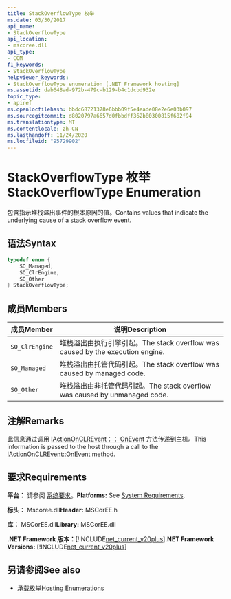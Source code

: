 ```yaml
---
title: StackOverflowType 枚举
ms.date: 03/30/2017
api_name:
- StackOverflowType
api_location:
- mscoree.dll
api_type:
- COM
f1_keywords:
- StackOverflowType
helpviewer_keywords:
- StackOverflowType enumeration [.NET Framework hosting]
ms.assetid: dab648ad-972b-479c-b129-b4c1dcbd932e
topic_type:
- apiref
ms.openlocfilehash: bbdc68721378e6bbb09f5e4eade08e2e6e03b097
ms.sourcegitcommit: d8020797a6657d0fbbdff362b80300815f682f94
ms.translationtype: MT
ms.contentlocale: zh-CN
ms.lasthandoff: 11/24/2020
ms.locfileid: "95729902"
---
```

# <a name="stackoverflowtype-enumeration"></a><span data-ttu-id="babc8-102">StackOverflowType 枚举</span><span class="sxs-lookup"><span data-stu-id="babc8-102">StackOverflowType Enumeration</span></span>

<span data-ttu-id="babc8-103">包含指示堆栈溢出事件的根本原因的值。</span><span class="sxs-lookup"><span data-stu-id="babc8-103">Contains values that indicate the underlying cause of a stack overflow event.</span></span>  
  
## <a name="syntax"></a><span data-ttu-id="babc8-104">语法</span><span class="sxs-lookup"><span data-stu-id="babc8-104">Syntax</span></span>  
  
```cpp  
typedef enum {  
    SO_Managed,  
    SO_ClrEngine,  
    SO_Other  
} StackOverflowType;  
```  
  
## <a name="members"></a><span data-ttu-id="babc8-105">成员</span><span class="sxs-lookup"><span data-stu-id="babc8-105">Members</span></span>  
  
|<span data-ttu-id="babc8-106">成员</span><span class="sxs-lookup"><span data-stu-id="babc8-106">Member</span></span>|<span data-ttu-id="babc8-107">说明</span><span class="sxs-lookup"><span data-stu-id="babc8-107">Description</span></span>|  
|------------|-----------------|  
|`SO_ClrEngine`|<span data-ttu-id="babc8-108">堆栈溢出由执行引擎引起。</span><span class="sxs-lookup"><span data-stu-id="babc8-108">The stack overflow was caused by the execution engine.</span></span>|  
|`SO_Managed`|<span data-ttu-id="babc8-109">堆栈溢出由托管代码引起。</span><span class="sxs-lookup"><span data-stu-id="babc8-109">The stack overflow was caused by managed code.</span></span>|  
|`SO_Other`|<span data-ttu-id="babc8-110">堆栈溢出由非托管代码引起。</span><span class="sxs-lookup"><span data-stu-id="babc8-110">The stack overflow was caused by unmanaged code.</span></span>|  
  
## <a name="remarks"></a><span data-ttu-id="babc8-111">注解</span><span class="sxs-lookup"><span data-stu-id="babc8-111">Remarks</span></span>  

 <span data-ttu-id="babc8-112">此信息通过调用 [IActionOnCLREvent：： OnEvent](iactiononclrevent-onevent-method.md) 方法传递到主机。</span><span class="sxs-lookup"><span data-stu-id="babc8-112">This information is passed to the host through a call to the [IActionOnCLREvent::OnEvent](iactiononclrevent-onevent-method.md) method.</span></span>  
  
## <a name="requirements"></a><span data-ttu-id="babc8-113">要求</span><span class="sxs-lookup"><span data-stu-id="babc8-113">Requirements</span></span>  

 <span data-ttu-id="babc8-114">**平台：** 请参阅 [系统要求](../../get-started/system-requirements.md)。</span><span class="sxs-lookup"><span data-stu-id="babc8-114">**Platforms:** See [System Requirements](../../get-started/system-requirements.md).</span></span>  
  
 <span data-ttu-id="babc8-115">**标头：** Mscoree.dll</span><span class="sxs-lookup"><span data-stu-id="babc8-115">**Header:** MSCorEE.h</span></span>  
  
 <span data-ttu-id="babc8-116">**库：** MSCorEE.dll</span><span class="sxs-lookup"><span data-stu-id="babc8-116">**Library:** MSCorEE.dll</span></span>  
  
 <span data-ttu-id="babc8-117">**.NET Framework 版本：**[!INCLUDE[net_current_v20plus](../../../../includes/net-current-v20plus-md.md)]</span><span class="sxs-lookup"><span data-stu-id="babc8-117">**.NET Framework Versions:** [!INCLUDE[net_current_v20plus](../../../../includes/net-current-v20plus-md.md)]</span></span>  
  
## <a name="see-also"></a><span data-ttu-id="babc8-118">另请参阅</span><span class="sxs-lookup"><span data-stu-id="babc8-118">See also</span></span>

- [<span data-ttu-id="babc8-119">承载枚举</span><span class="sxs-lookup"><span data-stu-id="babc8-119">Hosting Enumerations</span></span>](hosting-enumerations.md)

